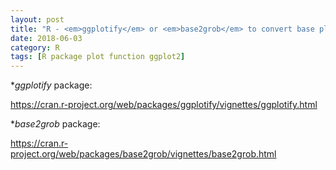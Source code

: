 ```yaml
---
layout: post
title: "R - <em>ggplotify</em> or <em>base2grob</em> to convert base plots to <em>ggplot</em> and <em>grob</em> objects"
date: 2018-06-03
category: R
tags: [R package plot function ggplot2]
---
```


*<em>ggplotify</em> package: 

https://cran.r-project.org/web/packages/ggplotify/vignettes/ggplotify.html



*<em>base2grob</em> package:

https://cran.r-project.org/web/packages/base2grob/vignettes/base2grob.html


